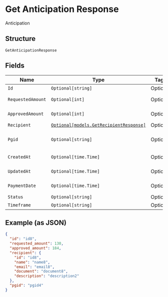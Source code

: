 
# Get Anticipation Response

Anticipation

## Structure

`GetAnticipationResponse`

## Fields

| Name | Type | Tags | Description |
|  --- | --- | --- | --- |
| `Id` | `Optional[string]` | Optional | Id |
| `RequestedAmount` | `Optional[int]` | Optional | Requested amount |
| `ApprovedAmount` | `Optional[int]` | Optional | Approved amount |
| `Recipient` | [`Optional[models.GetRecipientResponse]`](../../doc/models/get-recipient-response.md) | Optional | Recipient |
| `Pgid` | `Optional[string]` | Optional | Anticipation id on the gateway |
| `CreatedAt` | `Optional[time.Time]` | Optional | Creation date |
| `UpdatedAt` | `Optional[time.Time]` | Optional | Last update date |
| `PaymentDate` | `Optional[time.Time]` | Optional | Payment date |
| `Status` | `Optional[string]` | Optional | Status |
| `Timeframe` | `Optional[string]` | Optional | Timeframe |

## Example (as JSON)

```json
{
  "id": "id8",
  "requested_amount": 130,
  "approved_amount": 184,
  "recipient": {
    "id": "id8",
    "name": "name8",
    "email": "email8",
    "document": "document8",
    "description": "description2"
  },
  "pgid": "pgid4"
}
```

